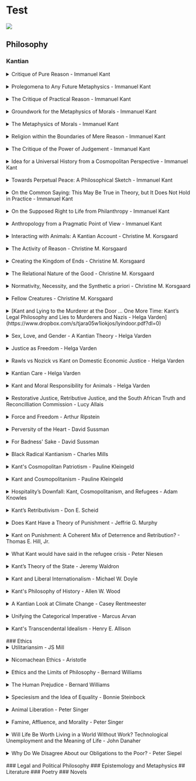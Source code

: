 # Test
![](../_assets/books.jpg)
## Philosophy
### Kantian
<details>
<summary>Critique of Pure Reason - Immanuel Kant</summary>
	> lorem ipsum
</details>
</br>
<details>
<summary>Prolegomena to Any Future Metaphysics - Immanuel Kant</summary>
	> lorem ipsum
</details>
</br>
<details>
<summary>The Critique of Practical Reason - Immanuel Kant</summary>
	> lorem ipsum
</details>
</br>
<details>
<summary>Groundwork for the Metaphysics of Morals - Immanuel Kant</summary>
	> lorem ipsum
</details>
</br>
<details>
<summary>The Metaphysics of Morals - Immanuel Kant</summary>
	> lorem ipsum
</details>
</br>
<details>
<summary>Religion within the Boundaries of Mere Reason - Immanuel Kant</summary>
	> lorem ipsum
</details>
</br>
<details>
<summary>The Critique of the Power of Judgement - Immanuel Kant</summary>
	> lorem ipsum
</details>
</br>
<details>
<summary>Idea for a Universal History from a Cosmopolitan Perspective - Immanuel Kant</summary>
	> lorem ipsum
</details>
</br>
<details>
<summary>Towards Perpetual Peace: A Philosophical Sketch - Immanuel Kant</summary>
	> lorem ipsum
</details>
</br>
<details>
<summary>On the Common Saying: This May Be True in Theory, but It Does Not Hold in Practice - Immanuel Kant</summary>
	> lorem ipsum
</details>
</br>
<details>
<summary>On the Supposed Right to Life from Philanthropy - Immanuel Kant</summary>
	> lorem ipsum
</details>
</br>
<details>
<summary>Anthropology from a Pragmatic Point of View - Immanuel Kant</summary>
	> lorem ipsum
</details>
</br>
<details>
<summary>Interacting with Animals: A Kantian Account - Christine M. Korsgaard</summary>
	> I will call goodness in this sense the “natural good.” It is because there are beings for whom things are naturally good or bad, I believe, that there is such a thing as “good” and “bad” in what I will call the “objective” or “normative” sense –the sense that is morally significant, the sense that gives us reasons. The beings who share this condition are the animals, and you and I are among them. And that gives rise to a moral question. How should we treat the others?
</details>
</br>
<details>
<summary>The Activity of Reason - Christine M. Korsgaard</summary>
	> A venerable tradition holds that the difference between human beings and the other animals is that human beings are rational animals, that is, animals with reason. In the philosophical tradition, reason is often identified as the active capacity or power of the mind. This identification is implicit in the contrasts generally made between reason and sensation or perception, in the theoretical realm; and between reason and passion or desire, in the practical realm. It is also explicit in the work of some of our major philosophers: in Kant’s association of reason with the mind’s spontaneity, and in Aristotle’s doctrine of the active intellect or nous, for example. Putting these two ideas together—that reason is what distinguishes us from the other animals, and that reason is some special way the active dimension of the mind—we get the thesis that the human mind is active in some way that the minds of the other animals are not, and that this activity is the essence of rationality. My project in this paper is to articulate and defend that idea. I will offer an account of why the human mind is different from the minds of the other animals, and suggest a way of characterizing the activity of reason. Although my aim is to present a view that I find compelling rather than to argue against alternative views, I do wish to contrast my view with two other views that have currency on the contemporary scene. First, there is the view that particular substantive reasons are the primary locus and source of normativity, a view I will call “substantive realism” about reasons. According to this view, the work of reason is to recognize and respond to these reasons. So reason as conceived by this view is a receptive rather than a purely active faculty. Second, there is the resulting view that rationality is something different from reason. I will begin by discussing some worries I have about these views, some possible problems which I think can be traced to their failure to do justice to the activity of reason.
</details>
</br>
<details>
<summary>Creating the Kingdom of Ends - Christine M. Korsgaard</summary>
	> Christine Korsgaard has become one of the leading interpreters of Kant’s moral philosophy. She is identified with a small group of philosophers who are intent on producing a version of Kant’s moral philosophy that is at once sensitive to its historical roots while revealing its particular relevance to contemporary problems. She rejects the traditional picture of Kant’s ethics as a cold vision of the moral life which emphasises duty at the expense of love and value. Rather, Kant’s work is seen as providing a resource for addressing not only the metaphysics of morals, but also for tackling practical questions about personal relations, politics, and everyday human interaction. This collection contains some of the finest current work on Kant’s ethics and will command the attention of all those involved in teaching and studying moral theory.
</details>
</br>
<details>
<summary>The Relational Nature of the Good - Christine M. Korsgaard</summary>
	> Korsgaard defends that for something to be good it must be relation, it must tethered to some being that things can be good-for or bad-for. Good cannot be unnattached. For example, someone gaining twenty dollars is not good-for me, it is good-for them. It may even be bad-for me.
</details>
</br>
<details>
<summary>Normativity, Necessity, and the Synthetic a priori - Christine M. Korsgaard</summary>
	> If I understand him correctly, Derek Parfit’s views place us, philosophically speaking, in a very small box. According to Parfit, normativity is an irreducible non-natural property that is independent of the human mind. That is to say, there are normative truths - truths about what we ought to do and to want, or about reasons for doing and wanting things. The truths in question are synthetic a priori truths, and accessible to us only by some sort of rational intuition. Parfit supposes that if we are to preserve the irreducibility of the normative, this is just about all we can say, at least until we bring in some actual intuitions to supply the story with some content.
</details>
</br>
<details>
<summary>Fellow Creatures - Christine M. Korsgaard</summary>
	> Christine M. Korsgaard presents a compelling new view of humans’ moral relationships to the other animals. She defends the claim that we are obligated to treat all sentient beings as what Kant called “ends-in-themselves”. Drawing on a theory of the good derived from Aristotle, she offers an explanation of why animals are the sorts of beings for whom things can be good or bad. She then turns to Kant’s argument for the value of humanity to show that rationality commits us to claiming the standing of ends-in-ourselves, in two senses. Kant argued that as autonomous beings, we claim to be ends-in-ourselves when we claim the standing to make laws for ourselves and each other. Korsgaard argues that as beings who have a good, we also claim to be ends-in-ourselves when we take the things that are good for us to be good absolutely and so worthy of pursuit. The first claim commits us to joining with other autonomous beings in relations of moral reciprocity. The second claim commits us to treating the good of every sentient creature as something of absolute importance.
</details>
</br>
<details>
<summary>[Kant and Lying to the Murderer at the Door … One More Time: Kant’s Legal Philosophy and Lies to Murderers and Nazis - Helga Varden](https://www.dropbox.com/s/tjara05w1iokjos/lyindoor.pdf?dl=0)</summary>
	> In this paper, I argue that Kant’s discussion of lying to the murderer at the door has been seriously misinterpreted. My suggestion is that this is primarily a result of the fact that the Doctrine of Right with its conception of rightful, external freedom has been given insufficient attention in Kant interpretation. It is in the Doctrine of Right that Kant discusses rightful interaction in the empirical world. Hence it is in this work we find many of the arguments needed not only to understand his analysis of lying to the murderer in “On a Supposed Right to Lie from Philanthropy,” but also to analyze the added complexity the Nazi officer brings to the example. When we interpret lying to the murderer in light of Kant’s discussion in the Doctrine of Right, we can make sense of why lying to the murderer, although a wrong, is not to wrong the murderer, why we become responsible for the bad consequences of the lie, and finally why lying is to do wrong in general. The account of rightful freedom provided in the Doctrine of Right also makes it possible to see why replacing the murderer with a Nazi officer adds philosophical complexity rather than just one more reason to reject Kant’s view. The introduction of the Nazi officer requires us to consider the role of a public authority in ensuring rightful relations in general and what happens to the analysis of lying when rightful interactions as a matter of fact are no longer possible. We will see that the only time doing wrong in general by lying is legally punishable is when we lie to or as a representative of the public authority. The Nazis, however, did not represent a public authority on Kant’s view and conse- quently there is no duty to abstain from lying to Nazis. Two further strengths of Kant’s account, I propose in the final sections of the paper, lie in its ability to critique how European legal systems aimed to deal with the Nazis after the war was over and in its contribution to our understanding of the experiences of war heroes.
</details>
</br>
<details>
<summary>Sex, Love, and Gender - A Kantian Theory - Helga Varden</summary>
	> Sex, Love, and Gender is the first volume to present a comprehensive philosophical theory that brings together all of Kant’s practical philosophy — found across his works on ethics, justice, anthropology, history, and religion — and provide a critique of emotionally healthy and morally permissible sexual, loving, gendered being. By rethinking Kant’s work on human nature and making space for sex, love, and gender within his moral accounts of freedom, the book shows how, despite his austere and even anti-sex, cisist, sexist, and heterosexist reputation, Kant’s writings on happiness and virtue (Part I) and right (Part II) in fact yield fertile philosophical ground on which we can explore specific contemporary issues such as abortion, sexual orientation, sexual or gendered identity, marriage, trade in sexual services, and sex- or gender-based oppression. Indeed, Kant’s philosophy provides us with resources to appreciate and value the diversity of human ways of loving and the existential importance of our embodied, social selves. Structured on a thematic basis, with introductions to assist those new to Kant’s philosophy, this book will be a valuable resource for anyone who cares about these issues and wants to make sense of them.
</details>
</br>
<details>
<summary>Justice as Freedom - Helga Varden</summary>
	> Presents an overview of current intreperative traditions of Kant’s philosophy of right. Argues that the Lockean and Hobbesian interpretations fall short of Kant’s aim, which is more republican or in line with Rousseau.
</details>
</br>
<details>
<summary>Rawls vs Nozick vs Kant on Domestic Economic Justice - Helga Varden</summary>
	> Presents a new solution to the classic debate between Rawls and Nozick on welfare. Rawls argues that public right trumps private, while Nozick argues private trumps public. Varden offers a new solution, using Kant’s philosophy of right that says the two are not in conflict and are reconcilable as outlined in Kant’s argument for unconditional poverty relief.
</details>
</br>
<details>
<summary>Kantian Care - Helga Varden</summary>
	> How do we care well for a human being: ourselves or another? Non-Kantian scholars rarely identify the philosophy of Kant as a particularly useful resource with which to understand the full complexity of human care. Kant’s philosophy is often taken to presuppose that a philosophical analysis of good human life needs to attend only to how autonomous, rational agents—sprung up like mushrooms out of nowhere, without a childhood, never sick, always independent—ought to act respectfully, and how they can be forced to interact rightfully. Questions involving aspects of human life captured by what Eva Kittay aptly phrased “the fact of dependency” (1999) —such as our vulnerable, fragile, and embodied social natures, asymmetrical care relations, and deep systemic injustices—are therefore commonly thought to be beyond the grasp of Kant and of Kantian philosophy. Against this historically prominent understanding of Kant’s practical philosophy, below I engage and draw upon recent Kant scholarship which shows both the inadequacy of such rationalist readings and the fruitfulness of using Kant’s practical philosophy to enhance our understanding of human care relations. After situating my approach in the existing, relevant secondary literature on Kant’s human agent, I explore key features of Kant’s accounts of human nature and the highest good. I pay special attention to his proposal that our human nature comprises reflective and unreflective aspects and patterns that we (ought to) strive to develop, transform, and integrate in wise ways through our faculty of desire. In addition, I emphasize the dangers that our ineradicable propensity to do bad things (evil) poses for our projects of self- and other- care. I proceed by outlining how Kant’s account of moral (ethical and legal) responsibility for self and others is developed through his theories of freedom, that is, through his theory of virtue (virtuous internal freedom with its account of perfect and imperfect duties) and his theory of right (rightful external freedom with its account of innate, private, and public right).
</details>
</br>
<details>
<summary>Kant and Moral Responsibility for Animals - Helga Varden</summary>
	> Varden defends Kant’s position that we do not have moral responsibilities “to” animals. However, the way we treat animals can result in genuine moral failures. Addtionally, there may be other value, existential value, in the way we value animals.
</details>
</br>
<details>
<summary>Restorative Justice, Retributive Justice, and the South African Truth and Reconcilliation Commission - Lucy Allais</summary>
	> lorem ipsum
</details>
</br>
<details>
<summary>Force and Freedom - Arthur Ripstein</summary>
	> lorem ipsum
</details>
</br>
<details>
<summary>Perversity of the Heart - David Sussman</summary>
	> lorem ipsum
</details>
</br>
<details>
<summary>For Badness' Sake - David Sussman</summary>
	> lorem ipsum
</details>
</br>
<details>
<summary>Black Radical Kantianism - Charles Mills</summary>
	> lorem ipsum
</details>
</br>
<details>
<summary>Kant's Cosmopolitan Patriotism - Pauline Kleingeld</summary>
	> lorem ipsum
</details>
</br>
<details>
<summary>Kant and Cosmopolitanism - Pauline Kleingeld</summary>
	> lorem ipsum
</details>
</br>
<details>
<summary>Hospitality’s Downfall: Kant, Cosmopolitanism, and Refugees - Adam Knowles</summary>
	> lorem ipsum
</details>
</br>
<details>
<summary>Kant’s Retributivism - Don E. Scheid</summary>
	> lorem ipsum
</details>
</br>
<details>
<summary>Does Kant Have a Theory of Punishment - Jeffrie G. Murphy</summary>
	> lorem ipsum
</details>
</br>
<details>
<summary>Kant on Punishment: A Coherent Mix of Deterrence and Retribution? - Thomas E. Hill, Jr.</summary>
	> lorem ipsum
</details>
</br>
<details>
<summary>What Kant would have said in the refugee crisis - Peter Niesen</summary>
	> In September 2015, while discussing the impact of the short-lived opening of its territorial borders to refugees, intellectual Germany was briefly enthralled by a debate on Kant’s Toward Perpetual Peace. While large numbers of migrants were making their way to Germany, and some German and Central European politicians voiced increasing skepticism about their claims, the philosopher Byung-Chul Han defended their universal right to residence based on Kant’s notion of hospitality. Kant held, Han argued, that every foreigner has a right to stay (Bleiberecht) in another country — according to Kant, he may remain there and not be treated with hostility “’as long as he behaves peaceably where he is’”. Han derives this interpretation from Kant’s alleged view that “no one has ‘more right than another to be on a place on earth’”.1 Of course, Han’s last quotation from Perpetual Peace leaves out the modifier “originally” in “no one originally had more right than another to be on a place on earth” and thus transforms a ground of past entitlement — the idea of a “possession in common of the earth’s surface” (8: 358)2 — into a present day prescription. Han’s selective quotation also eclipses the qualification Kant introduced, between the two passages quoted, on the right to hospitality. Kant states that what the new arrivals can claim, based on the argument of original common ownership, “is not the right to be a guest … but the right to visit” (8: 358).
</details>
</br>
<details>
<summary>Kant’s Theory of the State - Jeremy Waldron</summary>
	> Immanuel Kant’s theory of what we owe to the state presents an important alternative to traditional consent-based, utilitarian, and fairness-based ac- counts. On the consent-based approach, we are obligated to the state be- cause we have consented to its authority; its authority is supposed to be based on a choice we made between two morally permissible alternatives (give one’s consent to, or withhold one’s consent from state authority). On Kant’s theory, however, withholding one’s consent is impermissible. Ac- cording to the utilitarian approach, the state’s claim on us is based on the benefits it provides for others; and on the fairness approach, its claim on us is based on the moral unacceptability of our accepting these benefits with- out contributing our fair share to their provision. On Kant’s theory, how- ever, the state’s claim on us has to do not with any benefits that we receive, but with a change in the moral quality—indeed, the moral legitimacy—of certain actions of ours when they are performed under the auspices of a framework of positive law. His, therefore, is a challenging and unconven- tional theory of what we owe to the state, and it requires careful explication. The first step in such an explication is to figure out exactly what the state is, according to Kant, and to see whether his conception of the state differs from the conception that is used in political philosophy and social theory generally.
</details>
</br>
<details>
<summary>Kant and Liberal Internationalism - Michael W. Doyle</summary>
	> What difference do liberal principles and institutions make to the conduct of the foreign affairs of liberal states? A thicket of conflicting judgments suggests that the legacies of liberalism have not been clearly appreciated. On the one hand, for many citizens of liberal states, liberal principles and institutions have so fully absorbed domestic politics that their influence on foreign affairs tends to be either perceived as exaggerated or overlooked altogether. Liberalism becomes either unselfconsciously patriotic or inherently ‘‘peace-loving.’’ On the other hand, for many scholars and diplomats, relations among independent states appear to differ so significantly from domestic politics that the influences of liberal principles and domestic liberal institutions are either denied or denigrated. They judge that international relations are governed by perceptions of national security and the balance of power. Liberal principles and institutions, when they do intrude, confuse and disrupt the pursuit of balance-of-power politics. Although liberalism is misinterpreted from both these points of view, a crucial aspect of the liberal legacy is captured by each. Liberalism is a distinct ideology and set of institutions that have shaped the perceptions of and capacities for foreign relations of political societies that range from social welfare or social democratic to laissez-faire. Liberalism defines much of the content of the liberal patriot’s nationalism. It does appear to disrupt the pursuit of balance-of-power politics. Thus its foreign relations cannot be adequately explained (or prescribed) by a sole reliance on the balance of power. But liberalism is not inherently ‘‘peace-loving,’’ nor is it consis- tently restrained or peaceful in intent. Furthermore, liberal practice may reduce the probability that states will successfully exercise the consistent restraint and peaceful intentions that world peace may well require in the nuclear age. Yet the peaceful intent and restraint that liberalism does manifest in limited aspects of its foreign affairs announces the possibility of a world peace this side of the grave or of world conquest. Liberals have created something considerably more stable than a troubled peace constantly threatening an outbreak of war. They have strengthened the prospects for a world peace established by the steady expansion of a separate peace among liberal societies. This essay highlights the differences between liberal practice toward other liberal societies and liberal practice toward nonliberal societies. It argues that liberalism has achieved extraordinary success in the first and, yet, has contributed to exceptional confusion in the second. Appreciating these liberal legacies calls, first, for another look at one of the greatest of liberal philosophers, Immanuel Kant, for he is a source of insight, policy, and hope.
</details>
</br>
<details>
<summary>Kant's Philosophy of History - Allen W. Wood</summary>
	> Kant’s writings on human history appear at first glance to constitute only a small part of his literary output and to have only marginal significance for his philosophy. Unlike some other great modern philosophers, such as Leib- niz, Hume, and Hegel, Kant was not himself a historian, not even a very well read historian of philosophy. The essays devoted chiefly to the philoso- phy of history consist in a few brief occasional pieces, such as ‘‘Idea for a Universal History from a Cosmopolitan Perspective’’ (1784) and ‘‘Conjec- tural Beginning of Human History’’ (1786), plus some parts of other essays, such as the one about the common saying on theory and practice (1794) or the Contest of the Faculties (1798). But if we look more closely at some of his most important works, we begin to see that views about history, even quite distinctively Kantian views, play a major role in their arguments and even in their very conception.
</details>
</br>
<details>
<summary>A Kantian Look at Climate Change - Casey Rentmeester</summary>
	> Kant has been dead for over 200 years (he lived from 1724 to 1804), but there are many ways in which he was way ahead of his time. His conception of nature is considered by scientists to be “the essence of modern models,” he predicted something akin to the United Nations with his idea of a “League of Nations,” and he thought that universes “exist along a larger oscillating chain of Big Bangs and Big Crunches,” thereby anticipating the most recent cosmological theory of “The Big Bounce.” Moreover, he was one of the first philosophers to lament the ecological destruction that he witnessed happening around him. In his Critique of Judgment, Kant bemoans the destruction of the pine forests near his hometown of Königsberg.
</details>
</br>
<details>
<summary>Unifying the Categorical Imperative - Marcus Arvan</summary>
	> This paper demonstrates something that Immanuel Kant notoriously claimed to be possible, but which Kant scholars today widely believe to be impossible: unification of all three formulations of the Categorical Imperative. §1 of this paper provides an intuitive reading of Kant’s theory of practical reason and morality according to which the threeiii formulations of the Categorical Imperative (the Universal Law Formulation, the Humanity Formulation, and the Kingdom of Ends Formulation) are identical. §2 then provides clear textual support for each premise in a formal argument for this Unifying Interpretation.
</details>
</br>
<details>
<summary>Kant's Transcendental Idealism - Henry E. Allison</summary>
	> lorem ipsum
</details>
</br>
### Ethics
<details>
<summary>Utilitariansim - JS Mill</summary>
	> lorem ipsum
</details>
</br>
<details>
<summary>Nicomachean Ethics - Aristotle</summary>
	> lorem ipsum
</details>
</br>
<details>
<summary>Ethics and the Limits of Philosophy - Bernard Williams</summary>
	> lorem ipsum
</details>
</br>
<details>
<summary>The Human Prejudice - Bernard Williams</summary>
	> lorem ipsum
</details>
</br>
<details>
<summary>Speciesism and the Idea of Equality - Bonnie Steinbock</summary>
	> lorem ipsum
</details>
</br>
<details>
<summary>Animal Liberation - Peter Singer</summary>
	> lorem ipsum
</details>
</br>
<details>
<summary>Famine, Affluence, and Morality - Peter Singer</summary>
	> lorem ipsum
</details>
</br>
<details>
<summary>Will Life Be Worth Living in a World Without Work? Technological Unemployment and the Meaning of Life - John Danaher</summary>
	> lorem ipsum
</details>
</br>
<details>
<summary>Why Do We Disagree About our Obligations to the Poor? - Peter Siepel</summary>
	> lorem ipsum
</details>
</br>
### Legal and Political Philosophy
### Epistemology and Metaphysics
## Literature
### Poetry
### Novels
